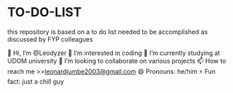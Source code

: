 # TO-DO-LIST
this repository is based on a to do list needed to be accomplished as discussed by FYP colleagues 

👋 Hi, I’m @Leodyzer
👀 I’m interested in coding
🌱 I’m currently studying at UDOM university
💞️ I’m looking to collaborate on various projects
📫 How to reach me >>leonardjumbe2003@gmail.com
😄 Pronouns: he/him
⚡ Fun fact: just a chill guy